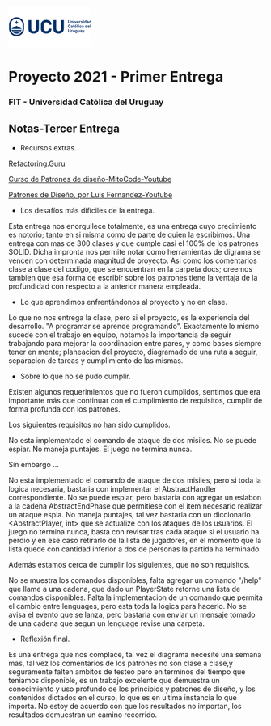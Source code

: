 ![UCU](https://github.com/ucudal/PII_Conceptos_De_POO/raw/master/Assets/logo-ucu.png)

# Proyecto 2021 - Primer Entrega
### FIT - Universidad Católica del Uruguay

## Notas-Tercer Entrega

- Recursos extras.

[Refactoring.Guru](https://refactoring.guru/es)

[Curso de Patrones de diseño-MitoCode-Youtube](https://www.youtube.com/watch?v=cwfuydUHZ7o&list=RDCMUC9fAeSPVw7mAAbexCS7gPqw&start_radio=1&rv=cwfuydUHZ7o&t=1&ab_channel=MitoCode)

[Patrones de Diseño, por Luis Fernandez-Youtube](https://www.youtube.com/watch?v=G4mFD16PGMg&ab_channel=DesarrolloWeb.com)

- Los desafíos más difíciles de la entrega.

Esta entrega nos enorgullece totalmente, es una entrega cuyo crecimiento es notorio; tanto en si misma como de parte de quien la escribimos.
Una entrega con mas de 300 clases y que cumple casi el 100% de los patrones SOLID. Dicha impronta nos permite notar como herramientas de digrama se vencen con determinada magnitud de proyecto. Asi como los comentarios clase a clase del codigo, que se encuentran en la carpeta docs; creemos tambien que esa forma de escribir sobre los patrones tiene la ventaja de la profundidad con respecto a la anterior manera empleada.

- Lo que aprendimos enfrentándonos al proyecto y no en clase.

Lo que no nos entrega la clase, pero si el proyecto, es la experiencia del desarrollo. "A programar se aprende programando". Exactamente lo mismo sucede con el trabajo en equipo, notamos la importancia de seguir trabajando para mejorar la coordinacion entre pares, y como bases siempre tener en mente; planeacion del proyecto, diagramado de una ruta a seguir, separacion de tareas y cumplimiento de las mismas.

- Sobre lo que no se pudo cumplir.

Existen algunos requerimientos que no fueron cumplidos, sentimos que era importante más que continuar con el cumplimiento de requisitos, cumplir de forma profunda con los patrones.

Los siguientes requisitos no han sido cumplidos.

No esta implementado el comando de ataque de dos misiles.
No se puede espiar.
No maneja puntajes.
El juego no termina nunca.

Sin embargo ...

No esta implementado el comando de ataque de dos misiles, pero si toda la logica necesaria, bastaria con implementar el AbstractHandler correspondiente.
No se puede espiar, pero bastaria con agregar un eslabon a la cadena AbstractEndPhase que permitiese con el item necesario realizar un ataque espia.
No maneja puntajes, tal vez bastaria con un diccionario <AbstractPlayer, int> que se actualize con los ataques de los usuarios.
El juego no termina nunca, basta con revisar tras cada ataque si el usuario ha perdio y en ese caso retirarlo de la lista de jugadores, en el momento que la lista quede con cantidad inferior a dos de personas la partida ha terminado.

Además estamos cerca de cumplir los siguientes, que no son requisitos.

No se muestra los comandos disponibles, falta agregar un comando "/help" que llame a una cadena, que dado un PlayerState retorne una lista de comandos disponibles.
Falta la implementacion de un comando que permita el cambio entre lenguages, pero esta toda la logica para hacerlo.
No se avisa el evento que se lanza, pero bastaria con enviar un mensaje tomado de una cadena que segun un lenguage revise una carpeta.

- Reflexión final.

Es una entrega que nos complace, tal vez el diagrama necesite una semana mas, tal vez los comentarios de los patrones no son clase a clase,y seguramente falten ambitos de testeo pero en terminos del tiempo que teniamos disponible, es un trabajo excelente que demuestra un conocimiento y uso profundo de los principios y patrones de diseño, y los contenidos dictados en el curso, lo que es en ultima instancia lo que importa. No estoy de acuerdo con que los resultados no importan, los resultados demuestran un camino recorrido.

